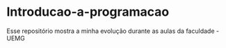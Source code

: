 # Introducao-a-programacao
Esse repositório mostra a minha evolução durante as aulas da faculdade - UEMG

